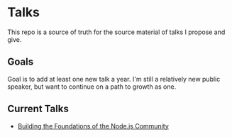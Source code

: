 # Talks
This repo is a source of truth for the source material of talks I propose and give. 

## Goals
Goal is to add at least one new talk a year. I'm still a relatively new public speaker, but want to continue on a path to growth as one. 

## Current Talks
* [Building the Foundations of the Node.js Community](https://github.com/bnb/talks/blob/master/building-the-foundations-of-the-node-js-community.md)
